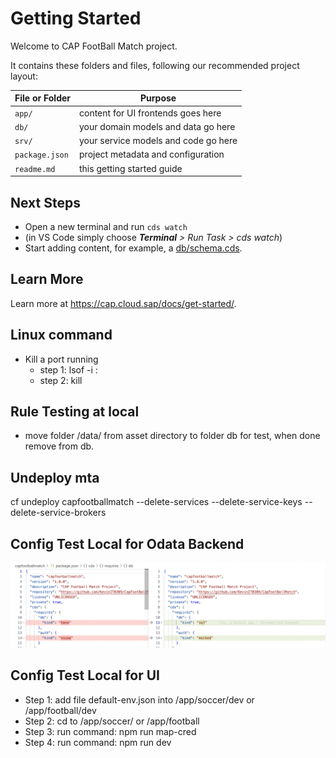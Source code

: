 # Getting Started

Welcome to CAP FootBall Match project.

It contains these folders and files, following our recommended project layout:

File or Folder | Purpose
---------|----------
`app/` | content for UI frontends goes here
`db/` | your domain models and data go here
`srv/` | your service models and code go here
`package.json` | project metadata and configuration
`readme.md` | this getting started guide


## Next Steps

- Open a new terminal and run `cds watch`
- (in VS Code simply choose _**Terminal** > Run Task > cds watch_)
- Start adding content, for example, a [db/schema.cds](db/schema.cds).


## Learn More

Learn more at https://cap.cloud.sap/docs/get-started/.


## Linux command
- Kill a port running
    + step 1: lsof -i :<port running>
    + step 2: kill <PID>

## Rule Testing at local
- move folder /data/ from asset directory to folder db for test, when done remove from db.

## Undeploy mta
cf undeploy capfootballmatch --delete-services --delete-service-keys --delete-service-brokers

## Config Test Local for Odata Backend
![re-config](./assets/images/image.png)


## Config Test Local for UI
- Step 1: add file default-env.json into /app/soccer/dev or /app/football/dev
- Step 2: cd to /app/soccer/ or /app/football
- Step 3: run command: npm run map-cred
- Step 4: run command: npm run dev 